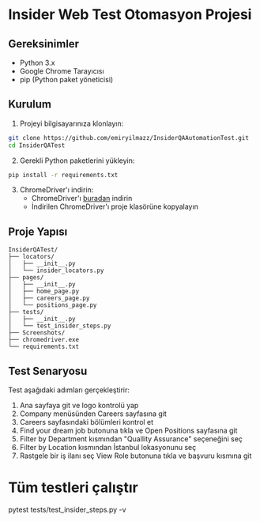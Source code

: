 # Insider Web Test Otomasyon Projesi

## Gereksinimler

- Python 3.x
- Google Chrome Tarayıcısı
- pip (Python paket yöneticisi)

## Kurulum

1. Projeyi bilgisayarınıza klonlayın:
```bash
git clone https://github.com/emiryilmazz/InsiderQAAutomationTest.git
cd InsiderQATest
```

2. Gerekli Python paketlerini yükleyin:
```bash
pip install -r requirements.txt
```

3. ChromeDriver'ı indirin:
   - ChromeDriver'ı [buradan](https://chromedriver.chromium.org/downloads) indirin
   - İndirilen ChromeDriver'ı proje klasörüne kopyalayın

## Proje Yapısı

```
InsiderQATest/
├── locators/
│   ├── __init__.py
│   └── insider_locators.py
├── pages/
│   ├── __init__.py
│   ├── home_page.py
│   ├── careers_page.py
│   └── positions_page.py
├── tests/
│   ├── __init__.py
│   └── test_insider_steps.py
├── Screenshots/
├── chromedriver.exe
└── requirements.txt
```

## Test Senaryosu

Test aşağıdaki adımları gerçekleştirir:
1. Ana sayfaya git ve logo kontrolü yap
2. Company menüsünden Careers sayfasına git
3. Careers sayfasındaki bölümleri kontrol et
4. Find your dream job butonuna tıkla ve Open Positions sayfasına git
5. Filter by Department kısmından "Quallity Assurance" seçeneğini seç
6. Filter by Location kısmından İstanbul lokasyonunu seç
7. Rastgele bir iş ilanı seç View Role butonuna tıkla ve başvuru kısmına git

# Tüm testleri çalıştır
pytest tests/test_insider_steps.py -v
